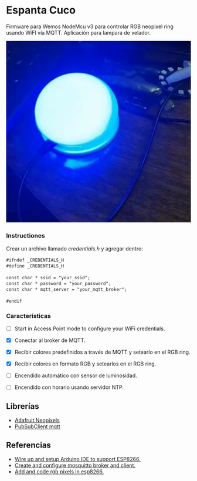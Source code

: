 # Espanta Cuco
Firmware para Wemos NodeMcu v3 para controlar RGB neopixel ring usando WiFI vía MQTT. Aplicación para lampara de velador.

![lamp](images/blue_light.png)

### Instructiones
Crear un archivo llamado *credentials.h* y agregar dentro:
```
#ifndef _CREDENTIALS_H
#define _CREDENTIALS_H

const char * ssid = "your_ssid";
const char * password = "your_password";
const char * mqtt_server = "your_mqtt_broker";

#endif
```

### Características
- [ ] Start in Access Point mode to configure your WiFi credentials.
- [x] Conectar al broker de MQTT.
- [x] Recibir colores predefinidos a través de MQTT y setearlo en el RGB ring.
- [x] Recibir colores en formato RGB  y setearlos en el RGB ring.
- [ ] Encendido automático con sensor de luminosidad.
- [ ] Encendido con horario usando servidor NTP.


## Librerías
- [Adafruit Neopixels](https://github.com/adafruit/Adafruit_NeoPixel)
- [PubSubClient mqtt](https://pubsubclient.knolleary.net/)
## Referencias
- [Wire up and setup Arduino IDE to support ESP8266.](https://dzone.com/articles/programming-the-esp8266-with-the-arduino-ide-in-3)
- [Create and configure mosquitto broker and client.](https://www.digitalocean.com/community/tutorials/how-to-install-and-secure-the-mosquitto-mqtt-messaging-broker-on-debian-8)
- [Add and code rgb pixels in esp8266.](https://www.hackster.io/thearduinoguy/esp8266-neopixel-ring-clock-a9cc74)